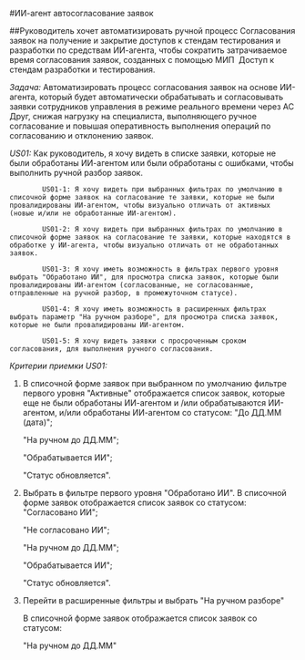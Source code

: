 #ИИ-агент автосогласование заявок

##Руководитель хочет автоматизировать ручной процесс Согласования заявок на получение и закрытие доступов к стендам тестирования и разработки по средствам ИИ-агента, чтобы сократить затрачиваемое время согласования заявок, созданных с помощью МИП  Доступ к стендам разработки и тестирования.

*Задача:* Автоматизировать процесс согласования заявок на основе ИИ-агента, который будет автоматически обрабатывать и согласовывать заявки сотрудников управления в режиме реального времени через АС Друг, снижая нагрузку на специалиста, выполняющего ручное согласование и повышая оперативность выполнения операций по согласованию и отклонению заявок.


*US01:* Как руководитель, я хочу видеть в списке заявки, которые не были обработаны ИИ-агентом или были обработаны с ошибками, чтобы выполнить ручной разбор заявок.

            US01-1: Я хочу видеть при выбранных фильтрах по умолчанию в списочной форме заявок на согласование те заявки, которые не были провалидированы ИИ-агентом, чтобы визуально отличать от активных (новые и/или не обработанные ИИ-агентом).

            US01-2: Я хочу видеть при выбранных фильтрах по умолчанию в списочной форме заявок на согласование те заявки, которые находятся в обработке у ИИ-агента, чтобы визуально отличать от не обработанных заявок.

            US01-3: Я хочу иметь возможность в фильтрах первого уровня выбрать "Обработано ИИ", для просмотра списка заявок, которые были провалидированы ИИ-агентом (согласованные, не согласованные, отправленные на ручной разбор, в промежуточном статусе).

            US01-4: Я хочу иметь возможность в расширенных фильтрах выбрать параметр "На ручном разборе", для просмотра списка заявок, которые не были провалидированы ИИ-агентом. 

            US01-5: Я хочу видеть заявки с просроченным сроком согласования, для выполнения ручного согласования.

*Критерии приемки US01:*

1. В списочной форме заявок при выбранном по умолчанию фильтре первого уровня "Активные" отображается список заявок, которые еще не были обработаны ИИ-агентом и /или обрабатываются ИИ-агентом, и/или обработаны ИИ-агентом со статусом:
   "До ДД.ММ (дата)";
   
   "На ручном до ДД.ММ";
   
   "Обрабатывается ИИ";
   
   "Статус обновляется".
   
2. Выбрать в фильтре первого уровня "Обработано ИИ".
   В списочной форме заявок отображается список заявок со статусом:
   "Согласовано ИИ";
   
   "Не согласовано ИИ";
   
   "На ручном до ДД.ММ";
   
   "Обрабатывается ИИ";
   
   "Статус обновляется".
   
3. Перейти в расширенные фильтры и выбрать "На ручном разборе"
   
   В списочной форме заявок отображается список заявок со статусом:

   "На ручном до ДД.ММ"

